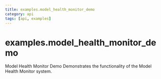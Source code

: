 ```yaml
---
title: examples.model_health_monitor_demo
category: api
tags: [api, examples]
---
```


# examples.model_health_monitor_demo

Model Health Monitor Demo
Demonstrates the functionality of the Model Health Monitor system.

